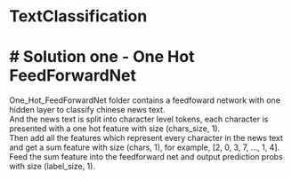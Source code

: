 # TextClassification
# # Solution one - One Hot FeedForwardNet  
One_Hot_FeedForwardNet folder contains a feedfoward network with one hidden layer to classify chinese news text.  
And the news text is split into character level tokens, each character is presented with a one hot feature with size (chars_size, 1).  
Then add all the features which represent every character in the news text and get a sum feature with size (chars, 1), for example, [2, 0, 3, 7, ..., 1, 4].  
Feed the sum feature into the feedforward net and output prediction probs with size (label_size, 1).  
